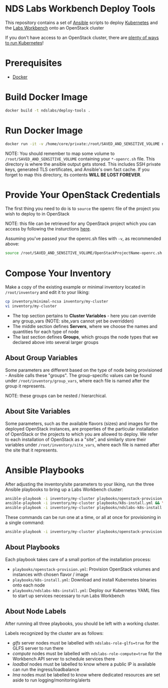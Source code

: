 # NDS Labs Workbench Deploy Tools
This repository contains a set of [Ansible](https://www.ansible.com/) scripts to deploy [Kubernetes](https://kubernetes.io/docs/concepts/overview/what-is-kubernetes/) and the [Labs Workbench](https://github.com/nds-org/ndslabs) onto an OpenStack cluster

If you don't have access to an OpenStack cluster, there are [plenty of ways to run Kubernetes](https://kubernetes.io/docs/setup/pick-right-solution/)!

# Prerequisites
* [Docker](https://www.docker.com/get-docker)

# Build Docker Image
```bash
docker build -t ndslabs/deploy-tools .
```

# Run Docker Image
```bash
docker run -it -v /home/core/private:/root/SAVED_AND_SENSITIVE_VOLUME ndslabs/deploy-tools bash 
```

NOTE: You should remember to map some volume to `/root/SAVED_AND_SENSITIVE_VOLUME` containing your `*-openrc.sh` file. This directory is where the ansible output gets stored. This includes SSH private keys, generated TLS certificates, and Ansible's own fact cache. If you forget to map this directory, its contents **WILL BE LOST FOREVER**.

# Provide Your OpenStack Credentials
The first thing you need to do is to `source` the openrc file of the project you wish to deploy to in OpenStack

NOTE: this file can be retrieved for any OpenStack project which you can access by following the insturctions [here](https://access.redhat.com/documentation/en-US/Red_Hat_Enterprise_Linux_OpenStack_Platform/4/html/End_User_Guide/cli_openrc.html).

Assuming you've passed your the openrc.sh files with `-v`, as recommended above:
```bash
source /root/SAVED_AND_SENSITIVE_VOLUME/OpenStackProjectName-openrc.sh
```

# Compose Your Inventory
Make a copy of the existing example or minimal inventory located in `/root/inventory` and edit it to your liking:
```bash
cp inventory/minimal-ncsa inventory/my-cluster
vi inventory/my-cluster
```

* The top section pertains to **Cluster Variables** - here you can override any group_vars (NOTE: site_vars cannot yet be overridden)
* The middle section defines **Servers**, where we choose the names and quantities for each type of node
* The last section defines **Groups**, which groups the node types that we declared above into several larger groups

## About Group Variables
Some parameters are different based on the type of node being provisioned - Ansible calls these "groups". The group-specific values can be found under `/root/inventory/group_vars`, where each file is named after the group it represents.

NOTE: these groups can be nested / hierarchical.

## About Site Variables
Some parameters, such as the available flavors (sizes) and images for the deployed OpenStack instances, are properties of the particular installation of OpenStack or the projects to which you are allowed to deploy. We refer to each installation of OpenStack as a "site", and similarly store their variables under `/root/inventory/site_vars`, where each file is named after the site that it represents.

# Ansible Playbooks
After adjusting the inventory/site parameters to your liking, run the three Ansible playbooks to bring up a Labs Workbench cluster:
```bash
ansible-playbook -i inventory/my-cluster playbooks/openstack-provision.yml && \
ansible-playbook -i inventory/my-cluster playbooks/k8s-install.yml && \
ansible-playbook -i inventory/my-cluster playbooks/ndslabs-k8s-install.yml
```

These commands can be run one at a time, or all at once for provisioning in a single command:
```bash
ansible-playbook -i inventory/my-cluster playbooks/openstack-provision.yml playbooks/k8s-install.yml playbooks/ndslabs-k8s-install.yml
```

## About Playbooks
Each playbook takes care of a small portion of the installation process:
* `playbooks/openstack-provision.yml`: Provision OpenStack volumes and instances with chosen flavor / image
* `playbooks/k8s-install.yml`: Download and install Kubernetes binaries onto each node
* `playbooks/ndslabs-k8s-install.yml`: Deploy our Kubernetes YAML files to start up services necessary to run Labs Workbench

## About Node Labels
After running all three playbooks, you should be left with a working cluster.

Labels recognized by the cluster are as follows:
* *glfs* server nodes must be labelled with `ndslabs-role-glfs=true` for the GLFS server to run there
* *compute* nodes must be labelled with `ndslabs-role-compute=true` for the Workbench API server to schedule services there
* *loadbal* nodes must be labelled to know where a public IP is available can run the ingress/loadbalance
* *lma* nodes must be labelled to know where dedicated resources are set aside to run logging/monitoring/alerts
